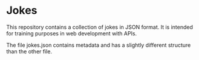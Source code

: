 # Jokes

This repository contains a collection of jokes in JSON format. It is intended for training purposes in web development with APIs.

The file jokes.json contains metadata and has a slightly different structure than the other file.
